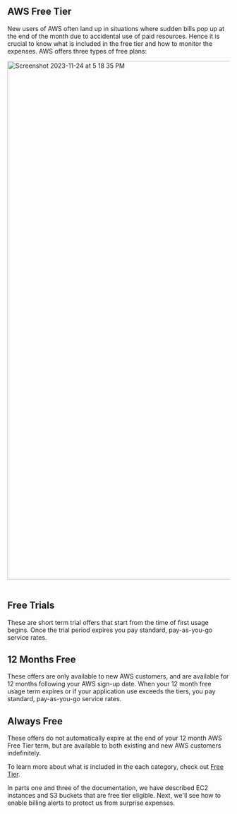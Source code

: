 ## AWS Free Tier

New users of AWS often land up in situations where sudden bills pop up at the end of the month due to accidental use of paid resources.
Hence it is crucial to know what is included in the free tier and how to monitor the expenses. 
AWS offers three types of free plans:

<img width="1176" alt="Screenshot 2023-11-24 at 5 18 35 PM" src="https://github.com/AhilyaK/aws-docs/assets/26397706/d2a1019e-552c-48bb-a39c-6ea6b4403dac">   
</br></br>

## Free Trials
These are short term trial offers that start from the time of first usage begins. Once the trial period expires you pay standard, pay-as-you-go service rates.

## 12 Months Free
These offers are only available to new AWS customers, and are available for 12 months following your AWS sign-up date. When your 12 month free usage term expires or if your application use exceeds the tiers, you pay standard, pay-as-you-go service rates.

## Always Free
These offers do not automatically expire at the end of your 12 month AWS Free Tier term, but are available to both existing and new AWS customers indefinitely.

To learn more about what is included in the each category, check out [Free Tier](https://aws.amazon.com/free/?all-free-tier.sort-by=item.additionalFields.SortRank&all-free-tier.sort-order=asc&awsf.Free%20Tier%20Types=*all&awsf.Free%20Tier%20Categories=*all).

In parts one and three of the documentation, we have described EC2 instances and S3 buckets that are free tier eligible.
Next, we'll see how to enable billing alerts to protect us from surprise expenses.
